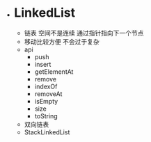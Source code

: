 + # LinkedList
  + 链表 空间不是连续 通过指针指向下一个节点
  + 移动比较方便 不会过于复杂
  + api
    + push
    + insert
    + getElementAt
    + remove
    + indexOf
    + removeAt
    + isEmpty
    + size
    + toString
  + 双向链表
  + StackLinkedList